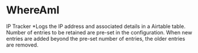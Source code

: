 # WhereAmI
 IP Tracker
*Logs the IP address and associated details in a Airtable table. Number of entries to be retained are pre-set in the configuration. When new entries are added beyond the pre-set number of entries, the older entries are removed.